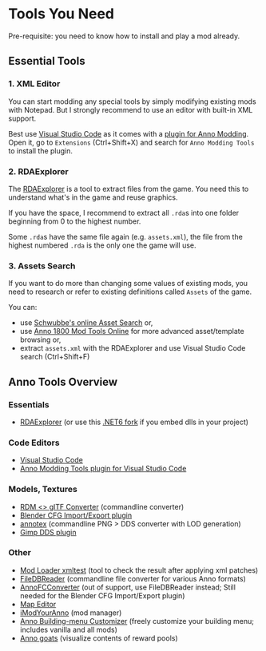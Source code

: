 # Tools You Need

Pre-requisite: you need to know how to install and play a mod already.

## Essential Tools

### 1. XML Editor

You can start modding any special tools by simply modifying existing mods with Notepad. But I strongly recommend to use an editor with built-in XML support.

Best use [Visual Studio Code](https://code.visualstudio.com/) as it comes with a [plugin for Anno Modding](https://marketplace.visualstudio.com/items?itemName=JakobHarder.anno-modding-tools).
Open it, go to `Extensions` (Ctrl+Shift+X) and search for `Anno Modding Tools` to install the plugin.

### 2. RDAExplorer

The [RDAExplorer](https://github.com/lysannschlegel/RDAExplorer) is a tool to extract files from the game.
You need this to understand what's in the game and reuse graphics.

If you have the space, I recommend to extract all `.rda`s into one folder beginning from 0 to the highest number.

Some `.rda`s have the same file again (e.g. `assets.xml`), the file from the highest numbered `.rda` is the only one the game will use.

### 3. Assets Search

If you want to do more than changing some values of existing mods, you need to research or refer to existing definitions called `Assets` of the game.

You can:
- use [Schwubbe's online Asset Search](https://schwubbe.de/modding_blog.php#beitrag15) or,
- use [Anno 1800 Mod Tools Online](https://a1800.net/) for more advanced asset/template browsing or,
- extract `assets.xml` with the RDAExplorer and use Visual Studio Code search (Ctrl+Shift+F)

## Anno Tools Overview

### Essentials

- [RDAExplorer](https://github.com/lysannschlegel/RDAExplorer) (or use this [.NET6 fork](https://github.com/jakobharder/RDAExplorer) if you embed dlls in your project)

### Code Editors

- [Visual Studio Code](https://code.visualstudio.com/Download)
- [Anno Modding Tools plugin for Visual Studio Code](https://marketplace.visualstudio.com/items?itemName=JakobHarder.anno-modding-tools)

### Models, Textures

- [RDM <> glTF Converter](https://github.com/lukts30/rdm4) (commandline converter)
- [Blender CFG Import/Export plugin](https://github.com/xormenter/Blender-Anno-.cfg-Import-Addon)
- [annotex](https://github.com/jakobharder/annotex) (commandline PNG > DDS converter with LOD generation)
- [Gimp DDS plugin](https://gist.github.com/taubenangriff/cb959efa00896d84c99236ea705680c2)

### Other

- [Mod Loader xmltest](https://github.com/jakobharder/anno1800-mod-loader) (tool to check the result after applying xml patches)
- [FileDBReader](https://github.com/anno-mods/FileDBReader) (commandline file converter for various Anno formats)
- [AnnoFCConverter](https://github.com/jakobharder/AnnoFCConverter) (out of support, use FileDBReader instead; Still needed for the Blender CFG Import/Export plugin)
- [Map Editor](https://github.com/anno-mods/AnnoMapEditor)
- [iModYourAnno](https://github.com/anno-mods/iModYourAnno) (mod manager)
- [Anno Building-menu Customizer](https://github.com/AsciiBunny/AnnoBuildingmenuCustomizer) (freely customize your building menu; includes vanilla and all mods)
- [Anno goats](https://github.com/sqwishy/anno_goats) (visualize contents of reward pools)

